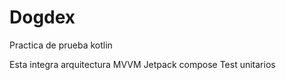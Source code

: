 # Dogdex
Practica de prueba kotlin 

Esta integra arquitectura MVVM 
Jetpack compose 
Test unitarios

